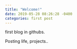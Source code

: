 ```yaml
---
title: "Welcome!"
date: 2019-05-28 08:26:28 -0400
categories: first post
---
```


first blog in githubs.

Posting life, projects..

